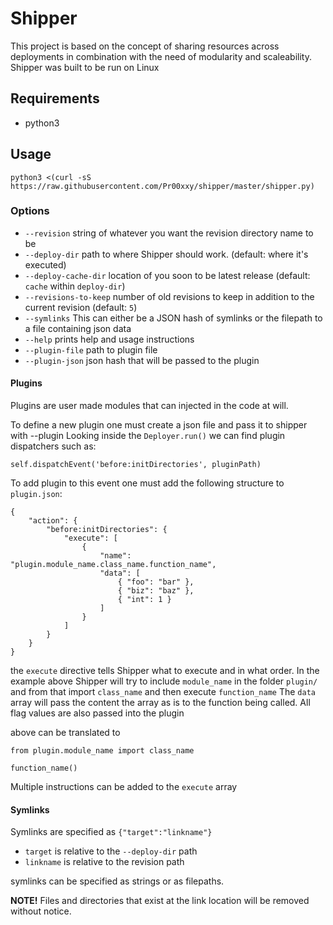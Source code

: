 # Shipper

This project is based on the concept of sharing resources across deployments in combination with the need of modularity and scaleability.
Shipper was built to be run on Linux

## Requirements

- python3

## Usage

```
python3 <(curl -sS https://raw.githubusercontent.com/Pr00xxy/shipper/master/shipper.py)
```


### Options

- `--revision` string of whatever you want the revision directory name to be
- `--deploy-dir` path to where Shipper should work. (default: where it's executed)
- `--deploy-cache-dir` location of you soon to be latest release (default: `cache` within `deploy-dir`)
- `--revisions-to-keep` number of old revisions to keep in addition to the current revision (default: `5`)
- `--symlinks`
    This can either be a JSON hash of symlinks or
    the filepath to a file containing json data
- `--help` prints help and usage instructions
- `--plugin-file` path to plugin file
- `--plugin-json` json hash that will be passed to the plugin

#### Plugins

Plugins are user made modules that can injected in the code at will.

To define a new plugin one must create a json file and pass it to shipper with
--plugin
Looking inside the `Deployer.run()` we can find plugin dispatchers such as:

    self.dispatchEvent('before:initDirectories', pluginPath)

To add plugin to this event one must add the following structure to `plugin.json`:

    {
        "action": {
            "before:initDirectories": {
                "execute": [
                    {
                        "name": "plugin.module_name.class_name.function_name",
                        "data": [
                            { "foo": "bar" },
                            { "biz": "baz" },
                            { "int": 1 }
                        ]
                    }
                ]
            }
        }
    }

the `execute` directive tells Shipper what to execute and in what order.
In the example above Shipper will try to include `module_name` in the folder `plugin/` and from that import `class_name` and then execute `function_name`
The `data` array will pass the content the array as is to the function being called. All flag values are also passed into the plugin

above can be translated to

    from plugin.module_name import class_name

    function_name()

Multiple instructions can be added to the `execute` array

#### Symlinks

Symlinks are specified as `{"target":"linkname"}`

- `target` is relative to the `--deploy-dir` path
- `linkname` is relative to the revision path

symlinks can be specified as strings or as filepaths.

**NOTE!** Files and directories that exist at the link location will be removed without notice.